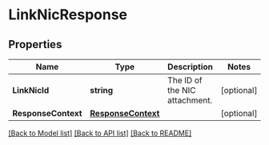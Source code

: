 # LinkNicResponse

## Properties

Name | Type | Description | Notes
------------ | ------------- | ------------- | -------------
**LinkNicId** | **string** | The ID of the NIC attachment. | [optional] 
**ResponseContext** | [**ResponseContext**](ResponseContext.md) |  | [optional] 

[[Back to Model list]](../README.md#documentation-for-models) [[Back to API list]](../README.md#documentation-for-api-endpoints) [[Back to README]](../README.md)


